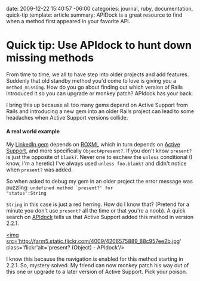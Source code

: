 date: 2009-12-22 15:40:57 -06:00
categories: journal, ruby, documentation, quick-tip
template: article
summary: APIDock is a great resource to find when a method first appeared in your favorite API.

# Quick tip: Use APIdock to hunt down missing methods

From time to time, we all to have step into older projects and add features. Suddenly that old standby method you'd come to love is giving you a <code>method_missing</code>. How do you go about finding out which version of Rails introduced it so you can upgrade or monkey patch? APIdock has your back.

I bring this up because all too many gems depend on Active Support from Rails and introducing a new gem into an older Rails project can lead to some headaches when Active Support versions collide.

<h4>A real world example</h4>
My <a href="http://github.com/pengwynn/linkedin">LinkedIn gem</a> depends on <a href="http://github.com/Empact/roxml">ROXML</a> which in turn depends on <a href="http://gemcutter.org/gems/activesupport">Active Support</a>, and more specifically <code>Object#present?</code>. If you don't know <code>present?</code> is just the opposite of <code>blank?</code>. Never one to eschew the <code>unless</code> conditional (I know, I'm a heretic) I've always used <code>unless foo.blank?</code> and didn't notice when <code>present?</code> was added.

So when asked to debug my gem in an older project the error message was puzzling: <code>undefined method `present?' for "status":String</code>

<code>String</code> in this case is just a red herring. How do I know that? (Pretend for a minute you don't use <code>present?</code> all the time or that you're a noob). A quick search on <a href="http://apidock.com/rails/Object/present%3F">APIdock</a> tells us that Active Support added this method in version 2.2.1.

<a href="http://www.flickr.com/photos/wynnxp/4206575889/sizes/o/"><img src='http://farm5.static.flickr.com/4009/4206575889_88c957ee2b.jpg' class='flickr'alt='present? (Object) - APIdock'/></a>

I know this because the navigation is enabled for this method starting in 2.2.1. So, mystery solved. My friend can now monkey patch his way out of this one or upgrade to a later version of Active Support. Pick your poison.
